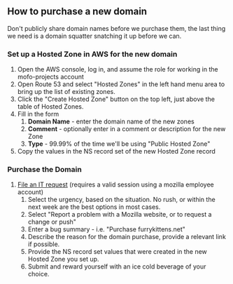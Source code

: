## How to purchase a new domain

Don't publicly share domain names before we purchase them, the last thing we need is a domain squatter snatching it up before we can.

### Set up a Hosted Zone in AWS for the new domain

1. Open the AWS console, log in, and assume the role for working in the mofo-projects account
2. Open Route 53 and select "Hosted Zones" in the left hand menu area to bring up the list of existing zones.
3. Click the "Create Hosted Zone" button on the top left, just above the table of Hosted Zones.
4.  Fill in the form
    1. **Domain Name** - enter the domain name of the new zones
    2. **Comment** - optionally enter in a comment or description for the new Zone
    3. **Type** - 99.99% of the time we'll be using "Public Hosted Zone"
5. Copy the values in the NS record set of the new Hosted Zone record

### Purchase the Domain

1. [File an IT request](https://bugzilla.mozilla.org/enter_bug.cgi?product=mozilla.org&format=itrequest) (requires a valid session using a mozilla employee account)
    1. Select the urgency, based on the situation. No rush, or within the next week are the best options in most cases.
    2. Select "Report a problem with a Mozilla website, or to request a change or push"
    3. Enter a bug summary - i.e. "Purchase furrykittens.net"
    4. Describe the reason for the domain purchase, provide a relevant link if possible.
    5. Provide the NS record set values that were created in the new Hosted Zone you set up.
    6. Submit and reward yourself with an ice cold beverage of your choice.